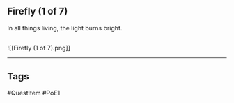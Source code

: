 ## Firefly (1 of 7)
In all things living, the light burns bright.
## 
![[Firefly (1 of 7).png]]

---
## Tags
#QuestItem
#PoE1